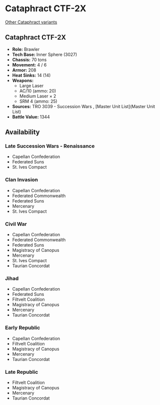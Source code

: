 # Cataphract CTF-2X 

[Other Cataphract variants](../cataphract.md) 

## Cataphract CTF-2X 

- **Role:** Brawler 
- **Tech Base:** Inner Sphere (3027) 
- **Chassis:** 70 tons 
- **Movement:** 4 / 6 
- **Armor:** 208 
- **Heat Sinks:** 14 (14) 
- **Weapons:** 
  - Large Laser 
  - AC/10 (ammo: 20) 
  - Medium Laser × 2 
  - SRM 4 (ammo: 25) 
- **Sources:** TRO 3039 - Succession Wars , [Master Unit List](Master Unit List) 
- **Battle Value:** 1344 

## Availability 

### Late Succession Wars - Renaissance 

- Capellan Confederation 
- Federated Suns 
- St. Ives Compact 

### Clan Invasion 

- Capellan Confederation 
- Federated Commonwealth 
- Federated Suns 
- Mercenary 
- St. Ives Compact 

### Civil War 

- Capellan Confederation 
- Federated Commonwealth 
- Federated Suns 
- Magistracy of Canopus 
- Mercenary 
- St. Ives Compact 
- Taurian Concordat 

### Jihad 

- Capellan Confederation 
- Federated Suns 
- Filtvelt Coalition 
- Magistracy of Canopus 
- Mercenary 
- Taurian Concordat 

### Early Republic 

- Capellan Confederation 
- Filtvelt Coalition 
- Magistracy of Canopus 
- Mercenary 
- Taurian Concordat 

### Late Republic 

- Filtvelt Coalition 
- Magistracy of Canopus 
- Mercenary 
- Taurian Concordat 

